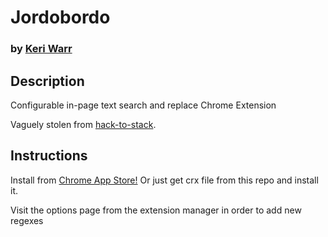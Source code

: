 # Jordobordo
### by [Keri Warr](https://github.com/keriwarr)

## Description
Configurable in-page text search and replace Chrome Extension

Vaguely stolen from [hack-to-stack](https://github.com/elvinyung/hack-to-stack).

## Instructions
Install from [Chrome App Store!](https://chrome.google.com/webstore/detail/jordobordo/nfgjijmjfoflnlpocdodcnhbplecnick)
Or just get crx file from this repo and install it.

Visit the options page from the extension manager in order to add new regexes
